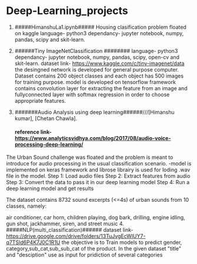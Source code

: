 # Deep-Learning_projects 
1. #####HimanshuLa1.ipynb#####
Housing clasification problem floated on kaggle
language- python3
dependancy- jupyter notebook, numpy, pandas, scipy and skit-learn.

2. ######Tiny ImageNetClassification ########
language- python3
dependancy- jupyter notebook, numpy, pandas, scipy, open-cv and skit-learn.
dataset link- https://www.kaggle.com/c/tiny-imagenet/data
the desingned network is developed for general purpose computer. Dataset contains 200 object classes and each object has 500 images for training purpose. model is developed on tensorflow framework contains convolution layer for extracting the feature from an image and fullyconnected layer with softmax regression in order to choose appropriate features.

3. #######Audio Analysis using deep learning######///[Himanshu kumar], [Chetan Chawla]. 
   #### reference link- https://www.analyticsvidhya.com/blog/2017/08/audio-voice-processing-deep-learning/
The Urban Sound challenge was floated and the problem is meant to introduce for audio processing in the usual classification scenario. 
-model is implemented on keras framework and librose librairy is used for loding .wav file in the model.
Step 1: Load audio files
Step 2: Extract features from audio
Step 3: Convert the data to pass it in our deep learning model
Step 4: Run a deep learning model and get results

The dataset contains 8732 sound excerpts (<=4s) of urban sounds from 10 classes, namely:

air conditioner,
car horn,
children playing,
dog bark,
drilling,
engine idling,
gun shot,
jackhammer,
siren, and
street music
 4. #####NLP(multi_classification)######
 dataset link-https://drive.google.com/drive/folders/13TuJvgEcWlUY7-q7TSld6P4K7J0C1R1U
 the objective is  to Train models to predict gender, category,sub_cat,sub_sub_cat of the product. In the given dataset "title" and   "desciption" use as input for pridiction of several categories
 

